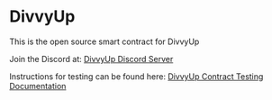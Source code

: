 # DivvyUp
This is the open source smart contract for DivvyUp

Join the Discord at: [DivvyUp Discord Server](https://discord.gg/dqwBuKk)

Instructions for testing can be found here: [DivvyUp Contract Testing Documentation](https://docs.google.com/document/d/1aEUiugwpTUyCvCp4R8ZRRe6j0PqIu9x0u2-MN1cgQSo/edit?usp=sharing)
